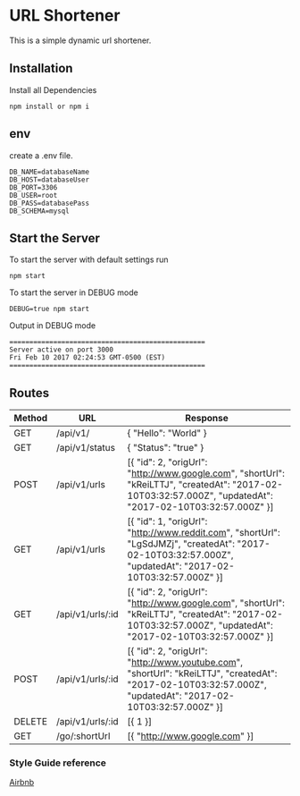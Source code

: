 # URL Shortener
This is a simple dynamic url shortener.

## Installation

Install all Dependencies
```
npm install or npm i
```

## env
create a .env file.
```
DB_NAME=databaseName
DB_HOST=databaseUser
DB_PORT=3306
DB_USER=root
DB_PASS=databasePass
DB_SCHEMA=mysql
```

## Start the Server

To start the server with default settings run
```
npm start
```

To start the server in DEBUG mode
```
DEBUG=true npm start
```
Output in DEBUG mode
```
=================================================
Server active on port 3000
Fri Feb 10 2017 02:24:53 GMT-0500 (EST)
=================================================
```

## Routes

| Method | URL | Response |
| --- | --- | --- |
| GET | /api/v1/ | { "Hello": "World" } |
| GET | /api/v1/status | { "Status": "true" } |
| POST | /api/v1/urls | [{ "id": 2, "origUrl": "http://www.google.com", "shortUrl": "kReiLTTJ", "createdAt": "2017-02-10T03:32:57.000Z", "updatedAt": "2017-02-10T03:32:57.000Z" }]|
| GET | /api/v1/urls | [{ "id": 1, "origUrl": "http://www.reddit.com", "shortUrl": "LgSdJMZj", "createdAt": "2017-02-10T03:32:57.000Z", "updatedAt": "2017-02-10T03:32:57.000Z" }] |
| GET | /api/v1/urls/:id | [{ "id": 2, "origUrl": "http://www.google.com", "shortUrl": "kReiLTTJ", "createdAt": "2017-02-10T03:32:57.000Z", "updatedAt": "2017-02-10T03:32:57.000Z" }] |
| POST | /api/v1/urls/:id | [{ "id": 2, "origUrl": "http://www.youtube.com", "shortUrl": "kReiLTTJ", "createdAt": "2017-02-10T03:32:57.000Z", "updatedAt": "2017-02-10T03:32:57.000Z" }] |
| DELETE | /api/v1/urls/:id | [{ 1 }] |
| GET | /go/:shortUrl | [{ "http://www.google.com" }] |

### Style Guide reference
[Airbnb](https://github.com/airbnb/javascript)
